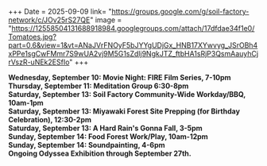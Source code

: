 +++
Date = 2025-09-09
link= "https://groups.google.com/g/soil-factory-network/c/JOv25rS27QE"
image = "https://12558504131688918984.googlegroups.com/attach/17dfdae34f1e0/Tomatoes.jpg?part=0.6&view=1&vt=ANaJVrFNOyF5bJYYgUDjGx_HNB17XYwvyg_JSrOBh4xPPe1sgCwFMmr7S9wUA2vj9M5G1sZdlj9NgkJTZ_ftbHA1sRjP3QsmAauyhCjrVszR-uNEk2ESfIo"
+++

**Wednesday, September 10: Movie Night: FIRE Film Series, 7-10pm**  
**Thursday, September 11: Meditation Group 6:30-8pm**  
**Saturday, September 13: Soil Factory Community-Wide Workday/BBQ, 10am-1pm**  
**Saturday, September 13: Miyawaki Forest Site Prepping (for Birthday Celebration), 12:30-2pm**  
**Saturday, September 13: A Hard Rain's Gonna Fall, 3-5pm**  
**Sunday, September 14: Food Forest Work/Play, 10am-12pm**  
**Sunday, September 14: Soundpainting, 4-6pm**  
**Ongoing Odyssea Exhibition through September 27th.**

<!--more--\> 
